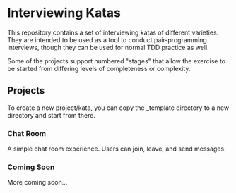 # Interviewing Katas

This repository contains a set of interviewing katas of different varieties. They are intended to be used as a tool to conduct
pair-programming interviews, though they can be used for normal TDD practice as well.

Some of the projects support numbered "stages" that allow the exercise to be started from differing levels of completeness
or complexity.

## Projects

To create a new project/kata, you can copy the _template directory to a new directory and start from there.

### Chat Room

A simple chat room experience. Users can join, leave, and send messages.

### Coming Soon

More coming soon...
